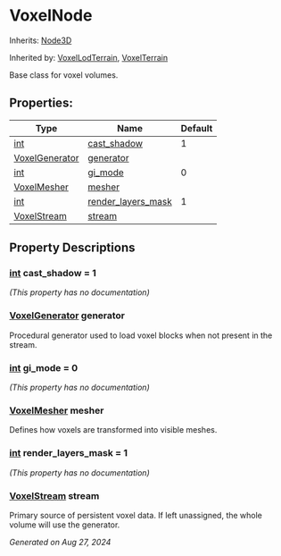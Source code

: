 # VoxelNode

Inherits: [Node3D](https://docs.godotengine.org/en/stable/classes/class_node3d.html)

Inherited by: [VoxelLodTerrain](VoxelLodTerrain.md), [VoxelTerrain](VoxelTerrain.md)

Base class for voxel volumes.

## Properties: 


Type                                                                  | Name                                         | Default 
--------------------------------------------------------------------- | -------------------------------------------- | --------
[int](https://docs.godotengine.org/en/stable/classes/class_int.html)  | [cast_shadow](#i_cast_shadow)                | 1       
[VoxelGenerator](VoxelGenerator.md)                                   | [generator](#i_generator)                    |         
[int](https://docs.godotengine.org/en/stable/classes/class_int.html)  | [gi_mode](#i_gi_mode)                        | 0       
[VoxelMesher](VoxelMesher.md)                                         | [mesher](#i_mesher)                          |         
[int](https://docs.godotengine.org/en/stable/classes/class_int.html)  | [render_layers_mask](#i_render_layers_mask)  | 1       
[VoxelStream](VoxelStream.md)                                         | [stream](#i_stream)                          |         
<p></p>

## Property Descriptions

### [int](https://docs.godotengine.org/en/stable/classes/class_int.html)<span id="i_cast_shadow"></span> **cast_shadow** = 1

*(This property has no documentation)*

### [VoxelGenerator](VoxelGenerator.md)<span id="i_generator"></span> **generator**

Procedural generator used to load voxel blocks when not present in the stream.

### [int](https://docs.godotengine.org/en/stable/classes/class_int.html)<span id="i_gi_mode"></span> **gi_mode** = 0

*(This property has no documentation)*

### [VoxelMesher](VoxelMesher.md)<span id="i_mesher"></span> **mesher**

Defines how voxels are transformed into visible meshes.

### [int](https://docs.godotengine.org/en/stable/classes/class_int.html)<span id="i_render_layers_mask"></span> **render_layers_mask** = 1

*(This property has no documentation)*

### [VoxelStream](VoxelStream.md)<span id="i_stream"></span> **stream**

Primary source of persistent voxel data. If left unassigned, the whole volume will use the generator.

_Generated on Aug 27, 2024_
